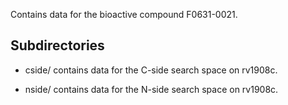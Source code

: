 Contains data for the bioactive compound F0631-0021.

## Subdirectories

- cside/ contains data for the C-side search space on rv1908c.

- nside/ contains data for the N-side search space on rv1908c.

